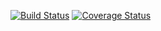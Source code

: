 [![Build Status](https://travis-ci.com/utkarshp21/sw1-app.svg?branch=continuous-integration)](https://travis-ci.com/utkarshp21/sw1-app)
[![Coverage Status](https://coveralls.io/repos/github/utkarshp21/sw1-app/badge.svg?branch=continuous-integration)](https://coveralls.io/github/utkarshp21/sw1-app?branch=continuous-integration)